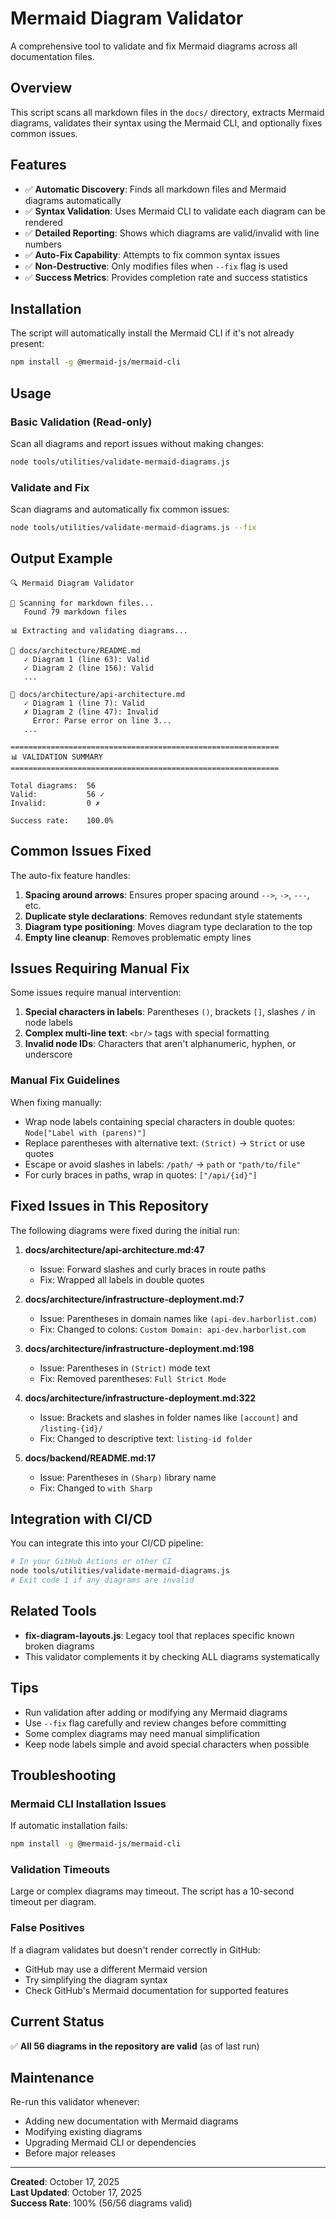 # Mermaid Diagram Validator

A comprehensive tool to validate and fix Mermaid diagrams across all documentation files.

## Overview

This script scans all markdown files in the `docs/` directory, extracts Mermaid diagrams, validates their syntax using the Mermaid CLI, and optionally fixes common issues.

## Features

- ✅ **Automatic Discovery**: Finds all markdown files and Mermaid diagrams automatically
- ✅ **Syntax Validation**: Uses Mermaid CLI to validate each diagram can be rendered
- ✅ **Detailed Reporting**: Shows which diagrams are valid/invalid with line numbers
- ✅ **Auto-Fix Capability**: Attempts to fix common syntax issues
- ✅ **Non-Destructive**: Only modifies files when `--fix` flag is used
- ✅ **Success Metrics**: Provides completion rate and success statistics

## Installation

The script will automatically install the Mermaid CLI if it's not already present:

```bash
npm install -g @mermaid-js/mermaid-cli
```

## Usage

### Basic Validation (Read-only)

Scan all diagrams and report issues without making changes:

```bash
node tools/utilities/validate-mermaid-diagrams.js
```

### Validate and Fix

Scan diagrams and automatically fix common issues:

```bash
node tools/utilities/validate-mermaid-diagrams.js --fix
```

## Output Example

```
🔍 Mermaid Diagram Validator

📂 Scanning for markdown files...
   Found 79 markdown files

📊 Extracting and validating diagrams...

📄 docs/architecture/README.md
   ✓ Diagram 1 (line 63): Valid
   ✓ Diagram 2 (line 156): Valid
   ...

📄 docs/architecture/api-architecture.md
   ✓ Diagram 1 (line 7): Valid
   ✗ Diagram 2 (line 47): Invalid
     Error: Parse error on line 3...
   ...

============================================================
📊 VALIDATION SUMMARY
============================================================

Total diagrams:  56
Valid:           56 ✓
Invalid:         0 ✗

Success rate:    100.0%
```

## Common Issues Fixed

The auto-fix feature handles:

1. **Spacing around arrows**: Ensures proper spacing around `-->`, `->`, `---`, etc.
2. **Duplicate style declarations**: Removes redundant style statements
3. **Diagram type positioning**: Moves diagram type declaration to the top
4. **Empty line cleanup**: Removes problematic empty lines

## Issues Requiring Manual Fix

Some issues require manual intervention:

1. **Special characters in labels**: Parentheses `()`, brackets `[]`, slashes `/` in node labels
2. **Complex multi-line text**: `<br/>` tags with special formatting
3. **Invalid node IDs**: Characters that aren't alphanumeric, hyphen, or underscore

### Manual Fix Guidelines

When fixing manually:

- Wrap node labels containing special characters in double quotes: `Node["Label with (parens)"]`
- Replace parentheses with alternative text: `(Strict)` → `Strict` or use quotes
- Escape or avoid slashes in labels: `/path/` → `path` or `"path/to/file"`
- For curly braces in paths, wrap in quotes: `["/api/{id}"]`

## Fixed Issues in This Repository

The following diagrams were fixed during the initial run:

1. **docs/architecture/api-architecture.md:47**
   - Issue: Forward slashes and curly braces in route paths
   - Fix: Wrapped all labels in double quotes

2. **docs/architecture/infrastructure-deployment.md:7**
   - Issue: Parentheses in domain names like `(api-dev.harborlist.com)`
   - Fix: Changed to colons: `Custom Domain: api-dev.harborlist.com`

3. **docs/architecture/infrastructure-deployment.md:198**
   - Issue: Parentheses in `(Strict)` mode text
   - Fix: Removed parentheses: `Full Strict Mode`

4. **docs/architecture/infrastructure-deployment.md:322**
   - Issue: Brackets and slashes in folder names like `[account]` and `/listing-{id}/`
   - Fix: Changed to descriptive text: `listing-id folder`

5. **docs/backend/README.md:17**
   - Issue: Parentheses in `(Sharp)` library name
   - Fix: Changed to `with Sharp`

## Integration with CI/CD

You can integrate this into your CI/CD pipeline:

```bash
# In your GitHub Actions or other CI
node tools/utilities/validate-mermaid-diagrams.js
# Exit code 1 if any diagrams are invalid
```

## Related Tools

- **fix-diagram-layouts.js**: Legacy tool that replaces specific known broken diagrams
- This validator complements it by checking ALL diagrams systematically

## Tips

- Run validation after adding or modifying any Mermaid diagrams
- Use `--fix` flag carefully and review changes before committing
- Some complex diagrams may need manual simplification
- Keep node labels simple and avoid special characters when possible

## Troubleshooting

### Mermaid CLI Installation Issues

If automatic installation fails:

```bash
npm install -g @mermaid-js/mermaid-cli
```

### Validation Timeouts

Large or complex diagrams may timeout. The script has a 10-second timeout per diagram.

### False Positives

If a diagram validates but doesn't render correctly in GitHub:
- GitHub may use a different Mermaid version
- Try simplifying the diagram syntax
- Check GitHub's Mermaid documentation for supported features

## Current Status

✅ **All 56 diagrams in the repository are valid** (as of last run)

## Maintenance

Re-run this validator whenever:
- Adding new documentation with Mermaid diagrams
- Modifying existing diagrams
- Upgrading Mermaid CLI or dependencies
- Before major releases

---

**Created**: October 17, 2025  
**Last Updated**: October 17, 2025  
**Success Rate**: 100% (56/56 diagrams valid)
